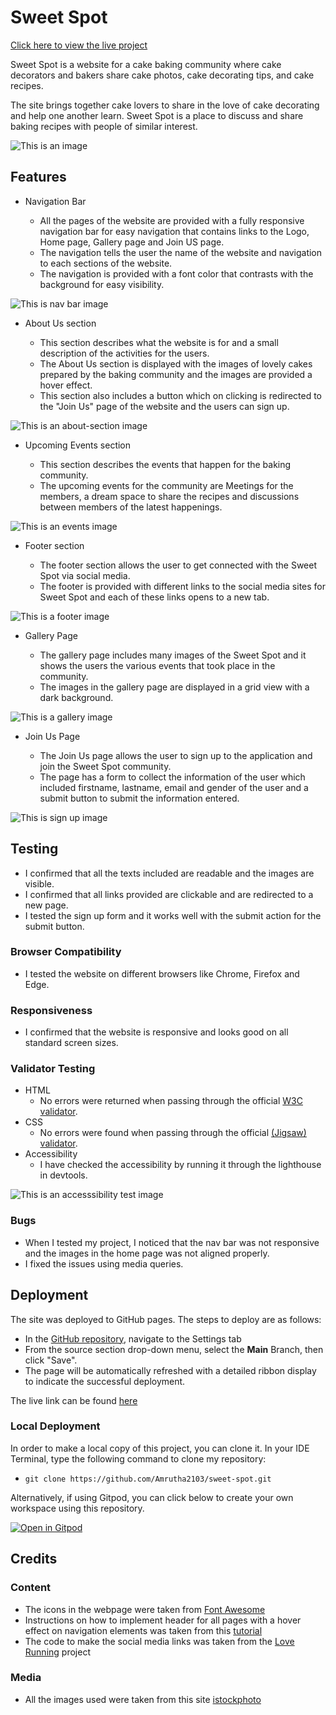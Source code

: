 # **Sweet Spot**

[Click here to view the live project](https://amrutha2103.github.io/sweet-spot/)

Sweet Spot is a website for a cake baking community where cake decorators and bakers share cake photos, cake decorating tips, and cake recipes. 

The site brings together cake lovers to share in the love of cake decorating and help one another learn. Sweet Spot is a place to discuss and share baking recipes with people of similar interest.

![This is an image](documentation/readme.jpg)

## **Features**

- Navigation Bar

  * All the pages of the website are provided with a fully responsive navigation bar for easy navigation that contains links to the Logo, Home page, Gallery page and Join US page.
  * The navigation tells the user the name of the website and navigation to each sections of the website.
  * The navigation is provided with a font color that contrasts with the background for easy visibility.

![This is nav bar image](documentation/readme-nav.jpg)

- About Us section

  * This section describes what the website is for and a small description of the activities for the users.
  * The About Us section is displayed with the images of lovely cakes prepared by the baking community and the images are provided a hover effect.
  * This section also includes a button which on clicking is redirected to the "Join Us" page of the website and the users can sign up.

![This is an about-section image](documentation/readme-about.jpg)

- Upcoming Events section

  * This section describes the events that happen for the baking community.
  * The upcoming events for the community are Meetings for the members, a dream space to share the recipes and discussions between members of the latest happenings.

![This is an events image](documentation/readme-events.jpg)

- Footer section

  * The footer section allows the user to get connected with the Sweet Spot via social media.
  * The footer is provided with different links to the social media sites for Sweet Spot and each of these links opens to a new tab.

![This is a footer image](documentation/readme-footer.jpg)

- Gallery Page

  * The gallery page includes many images of the Sweet Spot and it shows the users the various events that took place in the community.
  * The images in the gallery page are displayed in a grid view with a dark background.

![This is a gallery image](documentation/readme-gallery.jpg)

- Join Us Page

  * The Join Us page allows the user to sign up to the application and join the Sweet Spot community.
  * The page has a form to collect the information of the user which included firstname, lastname, email and gender of the user and a submit button to submit the information entered.

![This is sign up image](documentation/readme-joinus.jpg)



## **Testing**

- I confirmed that all the texts included are readable and the images are visible.
- I confirmed that all links provided are clickable and are redirected to a new page.
- I tested the sign up form and it works well with the submit action for the submit button.

### **Browser Compatibility**

- I tested the website on different browsers like Chrome, Firefox and Edge.

### **Responsiveness**

- I confirmed that the website is responsive and looks good on all standard screen sizes.



### **Validator Testing** 

- HTML
  * No errors were returned when passing through the official [W3C validator](https://validator.w3.org/nu/?doc=https%3A%2F%2Famrutha2103.github.io%2Fsweet-spot%2F).
- CSS
  * No errors were found when passing through the official [(Jigsaw) validator](https://jigsaw.w3.org/css-validator/validator?uri=+https%3A%2F%2Famrutha2103.github.io%2Fsweet-spot%2F&profile=css3svg&usermedium=all&warning=1&vextwarning=&lang=en).
- Accessibility
  * I have checked the accessibility by running it through the lighthouse in devtools.

![This is an accesssibility test image](documentation/readme-accessibility.jpg)


### **Bugs**

- When I tested my project, I noticed that the nav bar was not responsive and the images in the home page was not aligned properly.
- I fixed the issues using media queries.


## **Deployment**

The site was deployed to GitHub pages. The steps to deploy are as follows: 
  - In the [GitHub repository](https://github.com/Amrutha2103/sweet-spot), navigate to the Settings tab 
  - From the source section drop-down menu, select the **Main** Branch, then click "Save".
  - The page will be automatically refreshed with a detailed ribbon display to indicate the successful deployment.

The live link can be found [here](https://amrutha2103.github.io/sweet-spot)

### Local Deployment

In order to make a local copy of this project, you can clone it. In your IDE Terminal, type the following command to clone my repository:

- `git clone https://github.com/Amrutha2103/sweet-spot.git`

Alternatively, if using Gitpod, you can click below to create your own workspace using this repository.

[![Open in Gitpod](https://gitpod.io/button/open-in-gitpod.svg)](https://gitpod.io/#https://github.com/Amrutha2103/sweet-spot)

## **Credits**


### **Content**

- The icons in the webpage were taken from [Font Awesome](https://fontawesome.com/)
- Instructions on how to implement header for all pages with a hover effect on navigation elements was taken from this [tutorial](https://www.youtube.com/watch?v=nKnrdABs7Zs&t=754s) 
- The code to make the social media links was taken from the [Love Running](https://code-institute-org.github.io/love-running-2.0/index.html) project


### **Media**

- All the images used were taken from this site [istockphoto](https://www.istockphoto.com/se)

  





